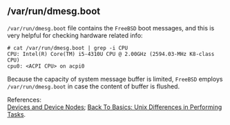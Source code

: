 /var/run/dmesg.boot
----
`/var/run/dmesg.boot` file contains the `FreeBSD` boot messages, and this is very helpful for checking hardware related info:  

	# cat /var/run/dmesg.boot | grep -i CPU
	CPU: Intel(R) Core(TM) i5-4310U CPU @ 2.00GHz (2594.03-MHz K8-class CPU)
	cpu0: <ACPI CPU> on acpi0
Because the capacity of system message buffer is limited, `FreeBSD` employs `/var/run/dmesg.boot` in case the content of buffer is flushed.  

References:  
[Devices and Device Nodes](https://www.freebsd.org/doc/handbook/basics-devices.html); 
[Back To Basics: Unix Differences in Performing Tasks](http://www.longitudetech.com/linux-unix/back-to-basics-unix-differences-in-performing-tasks/). 
